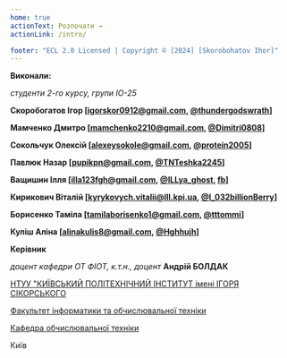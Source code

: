 ```yaml
---
home: true
actionText: Розпочати →
actionLink: /intro/

footer: "ECL 2.0 Licensed | Copyright © [2024] [Skorobohatov Ihor]"
---
```



**Виконали:**

*студенти 2-го курсу, групи IO-25*

**Скоробогатов Ігор [igorskor0912@gmail.com, <a href="https://t.me/thundergodswrath" target="_blank">@thundergodswrath</a>]**

**Мамченко Дмитро [mamchenko2210@gmail.com, <a href="https://t.me/Dimitri0808" target='_blank'>@Dimitri0808</a>]**

**Сокольчук Олексій [alexeysokole@gmail.com, <a href="https://t.me/protein_2005" target='_blank'>@protein2005</a>]**

**Павлюк Назар [pupikpn@gmail.com, <a href="https://t.me/TNTeshka2245" target='_blank'>@TNTeshka2245</a>]**

**Ващишин Ілля [illa123fgh@gmail.com, <a href="https://t.me/ILLya_ghost" target='_blank'>@ILLya_ghost</a>, <a href="https://www.facebook.com/profile.php?id=100025800231989" target='_blank'>fb</a>]**

**Кирикович Віталій [kyrykovych.vitalii@lll.kpi.ua, <a href="https://t.me/I_032billionBerry" target='_blank'>@I_032billionBerry</a>]**

**Борисенко Таміла [tamilaborisenko1@gmail.com, <a href="https://t.me/tttommi" target='_blank'>@tttommi</a>]**

**Куліш Аліна [alinakulis8@gmail.com, <a href="https://t.me/Hghhujh" target='_blank'>@Hghhujh</a>]**


**Керівник**

*доцент кафедри ОТ ФІОТ, к.т.н., доцент*<span padding-right:5em></span> **Андрій БОЛДАК**

[НТУУ "КИЇВСЬКИЙ ПОЛІТЕХНІЧНИЙ ІНСТИТУТ імені ІГОРЯ СІКОРСЬКОГО](https://kpi.ua/)

[Факультет інформатики та обчислювальної техніки](https://fiot.kpi.ua/)

[Кафедра обчислювальної техніки](https://comsys.kpi.ua/)

Київ